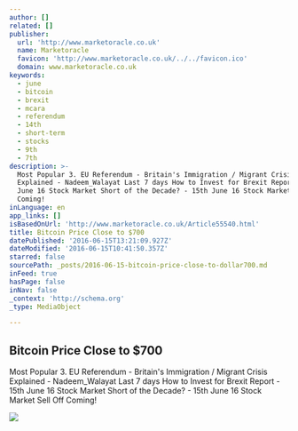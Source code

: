 ```yaml
---
author: []
related: []
publisher:
  url: 'http://www.marketoracle.co.uk'
  name: Marketoracle
  favicon: 'http://www.marketoracle.co.uk/../../favicon.ico'
  domain: www.marketoracle.co.uk
keywords:
  - june
  - bitcoin
  - brexit
  - mcara
  - referendum
  - 14th
  - short-term
  - stocks
  - 9th
  - 7th
description: >-
  Most Popular 3. EU Referendum - Britain's Immigration / Migrant Crisis
  Explained - Nadeem_Walayat Last 7 days How to Invest for Brexit Report - 15th
  June 16 Stock Market Short of the Decade? - 15th June 16 Stock Market Sell Off
  Coming!
inLanguage: en
app_links: []
isBasedOnUrl: 'http://www.marketoracle.co.uk/Article55540.html'
title: Bitcoin Price Close to $700
datePublished: '2016-06-15T13:21:09.927Z'
dateModified: '2016-06-15T10:41:50.357Z'
starred: false
sourcePath: _posts/2016-06-15-bitcoin-price-close-to-dollar700.md
inFeed: true
hasPage: false
inNav: false
_context: 'http://schema.org'
_type: MediaObject

---
```

<article style=""><h1>Bitcoin Price Close to $700</h1><p>Most Popular 3. EU Referendum - Britain's Immigration / Migrant Crisis Explained - Nadeem_Walayat Last 7 days How to Invest for Brexit Report - 15th June 16 Stock Market Short of the Decade? - 15th June 16 Stock Market Sell Off Coming!</p><img src="http://www.marketoracle.co.uk/images/2016/June/bitcoin-alert-2016-06-13-01.png" /></article>